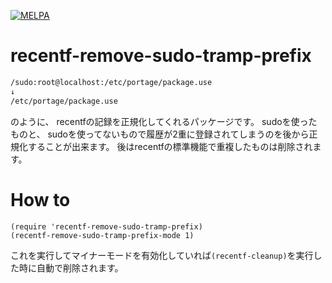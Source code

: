[![MELPA](https://melpa.org/packages/recentf-remove-sudo-tramp-prefix-badge.svg)](https://melpa.org/#/recentf-remove-sudo-tramp-prefix)

# recentf-remove-sudo-tramp-prefix

```txt
/sudo:root@localhost:/etc/portage/package.use
↓
/etc/portage/package.use
```

のように、
recentfの記録を正規化してくれるパッケージです。
sudoを使ったものと、
sudoを使ってないもので履歴が2重に登録されてしまうのを後から正規化することが出来ます。
後はrecentfの標準機能で重複したものは削除されます。

# How to

~~~
(require 'recentf-remove-sudo-tramp-prefix)
(recentf-remove-sudo-tramp-prefix-mode 1)
~~~

これを実行してマイナーモードを有効化していれば`(recentf-cleanup)`を実行した時に自動で削除されます。
